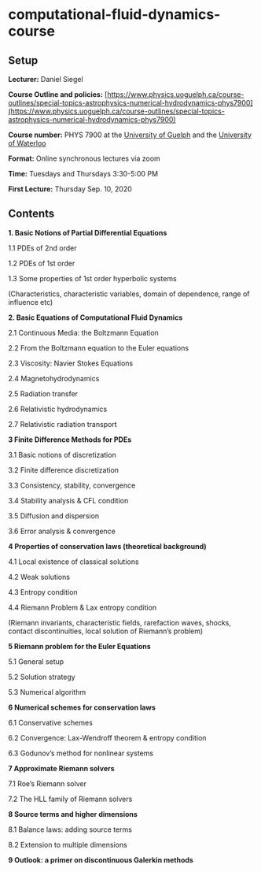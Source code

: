 # computational-fluid-dynamics-course


## Setup

**Lecturer:** Daniel Siegel

**Course Outline and policies:** [https://www.physics.uoguelph.ca/course-outlines/special-topics-astrophysics-numerical-hydrodynamics-phys7900](https://www.physics.uoguelph.ca/course-outlines/special-topics-astrophysics-numerical-hydrodynamics-phys7900)

**Course number:** PHYS 7900 at the [University of Guelph](https://www.physics.uoguelph.ca) and the [University of Waterloo](https://uwaterloo.ca/physics-astronomy/)

**Format:** Online synchronous lectures via zoom

**Time:** Tuesdays and Thursdays 3:30-5:00 PM

**First Lecture:** Thursday Sep. 10, 2020


## Contents

**1. Basic Notions of Partial Differential Equations**

1.1 PDEs of 2nd order

1.2 PDEs of 1st order

1.3 Some properties of 1st order hyperbolic systems

(Characteristics, characteristic variables, domain of dependence, range of influence etc)


**2. Basic Equations of Computational Fluid Dynamics**

2.1 Continuous Media: the Boltzmann Equation

2.2 From the Boltzmann equation to the Euler equations

2.3 Viscosity: Navier Stokes Equations

2.4 Magnetohydrodynamics

2.5 Radiation transfer

2.6 Relativistic hydrodynamics

2.7 Relativistic radiation transport


**3 Finite Difference Methods for PDEs**

3.1 Basic notions of discretization

3.2 Finite difference discretization

3.3 Consistency, stability, convergence

3.4 Stability analysis & CFL condition

3.5 Diffusion and dispersion

3.6 Error analysis & convergence

**4 Properties of conservation laws (theoretical background)**

4.1 Local existence of classical solutions

4.2 Weak solutions

4.3 Entropy condition

4.4 Riemann Problem & Lax entropy condition

(Riemann invariants, characteristic fields, rarefaction waves, shocks, contact discontinuities, local solution of Riemann’s problem)


**5 Riemann problem for the Euler Equations**

5.1 General setup

5.2 Solution strategy

5.3 Numerical algorithm


**6 Numerical schemes for conservation laws**

6.1 Conservative schemes

6.2 Convergence: Lax-Wendroff theorem & entropy condition

6.3 Godunov’s method for nonlinear systems


**7 Approximate Riemann solvers**

7.1 Roe’s Riemann solver

7.2 The HLL family of Riemann solvers


**8 Source terms and higher dimensions**

8.1 Balance laws: adding source terms

8.2 Extension to multiple dimensions


**9 Outlook: a primer on discontinuous Galerkin methods**
